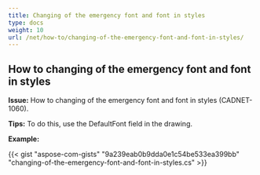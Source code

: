 ```yaml
---
title: Changing of the emergency font and font in styles 
type: docs
weight: 10
url: /net/how-to/changing-of-the-emergency-font-and-font-in-styles/
---
```


## **How to changing of the emergency font and font in styles**

**Issue:** How to changing of the emergency font and font in styles (CADNET-1060).

**Tips:** To do this, use the DefaultFont field in the drawing.

**Example:**

{{< gist "aspose-com-gists" "9a239eab0b9dda0e1c54be533ea399bb" "changing-of-the-emergency-font-and-font-in-styles.cs" >}}